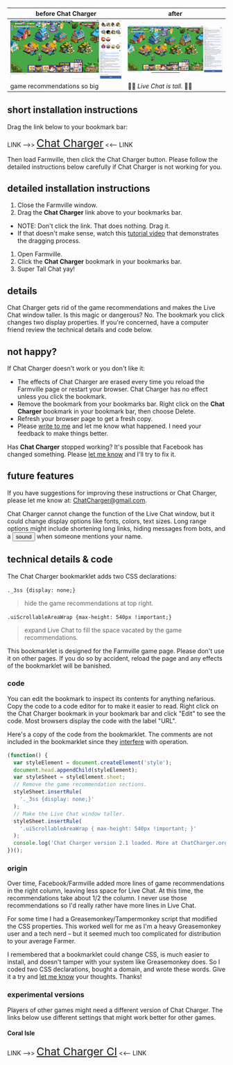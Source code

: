 | before Chat Charger | after |
| -------      | --------      |
|![tiny chat window](images/tiny_chat.png)|![tall chat window](images/tall_chat.png)|
|game recommendations so big|💜🌸 _Live Chat is tall._ 🌻💛|

## short installation instructions

Drag the link below to your bookmark bar:

LINK --&gt;&gt; <a style="font-size: 175%;" href="javascript:
(function() {
  var styleElement = document.createElement('style');
  document.head.appendChild(styleElement);
  var styleSheet = styleElement.sheet;
  styleSheet.insertRule(
    '._3ss {display: none;}'
  );
  styleSheet.insertRule(
    '.uiScrollableAreaWrap { max-height: 540px !important; }'
  );
  console.log('Chat Charger version 2.1 loaded. More at ChatCharger.org');
})();
"> Chat Charger</a> &lt;&lt;-- LINK

Then load Farmville, then click the Chat Charger button.
Please follow the detailed instructions below carefully if
Chat Charger is not working for you.
<br>


## detailed installation instructions

1. Close the Farmville window.
1. Drag the **Chat Charger** link above to your bookmarks bar.
  * NOTE: Don't click the link. That does nothing. Drag it.
  * If that doesn't make sense, watch this [tutorial video](https://www.youtube.com/watch?v=-E6h7Z5fPlg) that demonstrates the dragging process.
1. Open Farmville.
1. Click the **Chat Charger** bookmark in your bookmarks bar.
1. Super Tall Chat yay!


## details
Chat Charger gets rid of the game recommendations and makes the
Live Chat window taller. Is this magic or dangerous? No.
The bookmark you click changes two display properties. If you're
concerned, have a computer friend review the technical details
and code below.


## not happy?

If Chat Charger doesn't work or you don't like it:

* The effects of Chat Charger are erased every time you reload the Farmville page or restart your browser. Chat Charger has no effect unless you click the bookmark.
* Remove the bookmark from your bookmarks bar. Right click on the
**Chat Charger** bookmark in your bookmark bar, then choose Delete.
* Refresh your browser page to get a fresh copy.
* Please [write to me](mailto:ChatCharger@gmail.com) and let me know what happened. I need your feedback to make things better.

Has **Chat Charger** stopped working? It's possible that Facebook has
changed something. Please
[let me know](mailto:ChatCharger@gmail.com)
and I'll try to fix it.


## future features

If you have suggestions for improving these instructions or
Chat Charger, please let me know at:
[ChatCharger@gmail.com](mailto:ChatCharger@gmail.com).

Chat Charger cannot change the function of the Live Chat
window, but it could change display options like fonts, colors,
text sizes. Long range options might include shortening long
links, hiding messages from bots, and a
<button name="dingbutton" onclick="
new Audio('http://thecyberbuddy.com/sounds/samtwitch.wav').play();
">sound</button>
when someone mentions your name.


## technical details & code
The Chat Charger bookmarklet adds two CSS declarations:

`._3ss {display: none;}`
> hide the game recommendations at top right.

`.uiScrollableAreaWrap {max-height: 540px !important;}`
> expand Live Chat to fill the space vacated by the game recommendations.

This bookmarklet is designed for the Farmville game page.
Please don't use it on other pages. If you do so by
accident, reload the page and any effects of the
bookmarklet will be banished.

### code
You can edit the bookmark to inspect its contents
for anything nefarious. Copy the code to a code editor for
to make it easier to read. Right click on the Chat Charger bookmark
in your bookmark bar and click "Edit" to see the code. Most browsers
display the code with the label "URL".

Here's a copy of the code from the bookmarklet. The comments are not
included in the bookmarklet since they
[interfere](https://github.com/slothbear/chatcharger/issues/11)
with operation.

```javascript
(function() {
  var styleElement = document.createElement('style');
  document.head.appendChild(styleElement);
  var styleSheet = styleElement.sheet;
  // Remove the game recommendation sections.
  styleSheet.insertRule(
    '._3ss {display: none;}'
  );
  // Make the Live Chat window taller.
  styleSheet.insertRule(
    '.uiScrollableAreaWrap { max-height: 540px !important; }'
  );
  console.log('Chat Charger version 2.1 loaded. More at ChatCharger.org');
})();
```

### origin

Over time, Facebook/Farmville added more lines of game recommendations
in the right column, leaving less space for Live Chat. At this time,
the recommendations take about 1/2 the column. I never use those
recommendations so I'd really rather have more lines in Live Chat.

For some time I had a Greasemonkey/Tampermonkey script that modified the
CSS properties. This worked well for me as I'm a heavy Greasemonkey user
and a tech nerd – but it seemed much too complicated for distribution to
your average Farmer.

I remembered that a bookmarklet could change CSS, is much easier to install,
and doesn't tamper with your system like Greasemonkey does. So I coded two
CSS declarations, bought a domain, and wrote these words. Give it a try and
[let me know](mailto:ChatCharger@gmail.com) your thoughts. Thanks!

### experimental versions

Players of other games might need a different version
of Chat Charger. The links below use different settings that might work
better for other games.

#### Coral Isle

LINK --&gt;&gt; <a style="font-size: 175%;" href="javascript:
(function() {
  var styleElement = document.createElement('style');
  document.head.appendChild(styleElement);
  var styleSheet = styleElement.sheet;
  styleSheet.insertRule(
    '._3ss {display: none;}'
  );
  styleSheet.insertRule(
    '.uiScrollableAreaWrap { max-height: 265px !important; }'
  );
  console.log('Chat Charger version 2.1ci loaded. More at ChatCharger.org');
})();
"> Chat Charger CI</a> &lt;&lt;-- LINK
